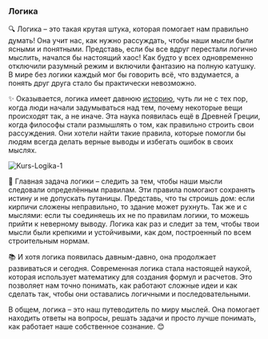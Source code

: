 ### **Логика**

🔍 Логика – это такая крутая штука, которая помогает нам правильно думать! Она учит нас, как нужно рассуждать, чтобы наши мысли были ясными и понятными. Представь, если бы все вдруг перестали логично мыслить, начался бы настоящий хаос! Как будто у всех одновременно отключили разумный режим и включили фантазию на полную катушку. В мире без логики каждый мог бы говорить всё, что вздумается, а понять друг друга стало бы практически невозможно.

✨ Оказывается, логика имеет давнюю [историю](./история.md), чуть ли не с тех пор, когда люди начали задумываться над тем, почему некоторые вещи происходят так, а не иначе. Эта наука появилась ещё в Древней Греции, когда философы стали размышлять о том, как правильно строить свои рассуждения. Они хотели найти такие правила, которые помогли бы людям всегда делать верные выводы и избегать ошибок в своих мыслях.

![Kurs-Logika-1](https://github.com/user-attachments/assets/4f2927d0-1b86-43fe-97ab-f4c1eaf016b9)

🧠 Главная задача логики – следить за тем, чтобы наши мысли следовали определённым правилам. Эти правила помогают сохранять истину и не допускать путаницы. Представь, что ты строишь дом: если кирпичи сложены неправильно, то здание может рухнуть. Так же и с мыслями: если ты соединяешь их не по правилам логики, то можешь прийти к неверному выводу. Логика как раз и следит за тем, чтобы твои мысли были крепкими и устойчивыми, как дом, построенный по всем строительным нормам.

📚 И хотя логика появилась давным-давно, она продолжает развиваться и сегодня. Современная логика стала настоящей наукой, которая использует математику для создания формул и расчетов. Это позволяет нам точно понимать, как работают сложные идеи и как сделать так, чтобы они оставались логичными и последовательными.

В общем, логика – это наш путеводитель по миру мыслей. Она помогает находить ответы на вопросы, решать задачи и просто лучше понимать, как работает наше собственное сознание. 😊


